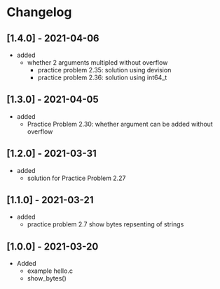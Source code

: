 # Changelog

## [1.4.0] - 2021-04-06
* added
    * whether 2 arguments multipled without overflow
        * practice problem 2.35: solution using devision
        * practice problem 2.36: solution using int64_t

## [1.3.0] - 2021-04-05
* added
    * Practice Problem 2.30: whether argument can be added without overflow

## [1.2.0] - 2021-03-31
* added
    * solution for Practice Problem 2.27

## [1.1.0] - 2021-03-21
* added
    * practice problem 2.7 show bytes repsenting of strings
	
## [1.0.0] - 2021-03-20
* Added
    * example hello.c
    * show_bytes()
